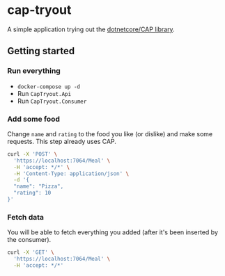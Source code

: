 # cap-tryout

A simple application trying out the [dotnetcore/CAP library](https://github.com/dotnetcore/CAP).

## Getting started

### Run everything

- `docker-compose up -d`
- Run `CapTryout.Api`
- Run `CapTryout.Consumer`

### Add some food

Change `name` and `rating` to the food you like (or dislike) and make some requests. This step already uses CAP.

```bash
curl -X 'POST' \
  'https://localhost:7064/Meal' \
  -H 'accept: */*' \
  -H 'Content-Type: application/json' \
  -d '{
  "name": "Pizza",
  "rating": 10
}'
```

### Fetch data

You will be able to fetch everything you added (after it's been inserted by the consumer).

```bash
curl -X 'GET' \
  'https://localhost:7064/Meal' \
  -H 'accept: */*'
```

